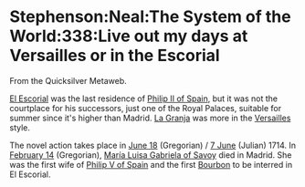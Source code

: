
# Stephenson:Neal:The System of the World:338:Live out my days at Versailles or in the Escorial

From the Quicksilver Metaweb.

[El Escorial](/el-escorial) was the last residence of [Philip II of Spain](/philip-ii-of-spain), but it was not the courtplace for his successors, just one of the Royal Palaces, suitable for summer since it's higher than Madrid.
[La Granja](/la-granja) was more in the [Versailles](/versailles) style.

The novel action takes place in [June 18](/june-18) (Gregorian) / [7 June](/june-7) (Julian) 1714.
In [February 14](/february-14) (Gregorian), [María Luisa Gabriela of Savoy](/maría-luisa-gabriela-of-savoy) died in Madrid.
She was the first wife of [Philip V of Spain](/philip-v-of-spain) and the first [Bourbon](/bourbon) to be interred in El Escorial.
